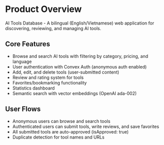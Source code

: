 # Product Overview

AI Tools Database - A bilingual (English/Vietnamese) web application for discovering, reviewing, and managing AI tools.

## Core Features
- Browse and search AI tools with filtering by category, pricing, and language
- User authentication with Convex Auth (anonymous auth enabled)
- Add, edit, and delete tools (user-submitted content)
- Review and rating system for tools
- Favorites/bookmarking functionality
- Statistics dashboard
- Semantic search with vector embeddings (OpenAI ada-002)

## User Flows
- Anonymous users can browse and search tools
- Authenticated users can submit tools, write reviews, and save favorites
- All submitted tools are auto-approved (isApproved: true)
- Duplicate detection for tool names and URLs
